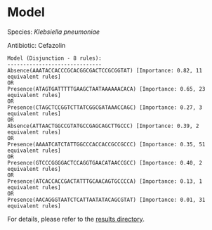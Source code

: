 
# Model

Species: *Klebsiella pneumoniae*

Antibiotic: Cefazolin

```
Model (Disjunction - 8 rules):
------------------------------
Absence(AAATACCACCCGCACGGCGACTCCGCGGTAT) [Importance: 0.82, 11 equivalent rules]
OR
Presence(ATAGTGATTTTTGAAGCTAATAAAAAACACA) [Importance: 0.65, 23 equivalent rules]
OR
Presence(CTAGCTCCGGTCTTATCGGCGATAAACCAGC) [Importance: 0.27, 3 equivalent rules]
OR
Absence(ATTAACTGGCCGTATGCCGAGCAGCTTGCCC) [Importance: 0.39, 2 equivalent rules]
OR
Presence(AAAATCATCTATTGGCCCACCACCGCCGCCC) [Importance: 0.35, 51 equivalent rules]
OR
Presence(GTCCCGGGGACTCCAGGTGAACATAACCGCC) [Importance: 0.40, 2 equivalent rules]
OR
Presence(ATCACCACCGACTATTTGCAACAGTGCCCCA) [Importance: 0.13, 1 equivalent rules]
OR
Presence(AACAGGGTAATCTCATTAATATACAGCGTAT) [Importance: 0.01, 31 equivalent rules]

```

For details, please refer to the [results directory](../../../../../results/scm_b/klebsiella%20pneumoniae/cefazolin/repeat_0/).

